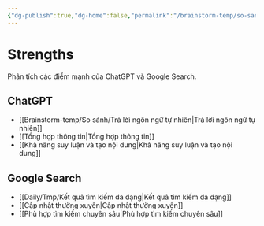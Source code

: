 ```yaml
---
{"dg-publish":true,"dg-home":false,"permalink":"/brainstorm-temp/so-sanh/strengths/","dgPassFrontmatter":true,"noteIcon":"","updated":"2025-01-14T22:27:56.155+07:00"}
---
```


# Strengths

Phân tích các điểm mạnh của ChatGPT và Google Search.

## ChatGPT
- [[Brainstorm-temp/So sánh/Trả lời ngôn ngữ tự nhiên\|Trả lời ngôn ngữ tự nhiên]]
- [[Tổng hợp thông tin\|Tổng hợp thông tin]]
- [[Khả năng suy luận và tạo nội dung\|Khả năng suy luận và tạo nội dung]]

## Google Search
- [[Daily/Tmp/Kết quả tìm kiếm đa dạng\|Kết quả tìm kiếm đa dạng]]
- [[Cập nhật thường xuyên\|Cập nhật thường xuyên]]
- [[Phù hợp tìm kiếm chuyên sâu\|Phù hợp tìm kiếm chuyên sâu]]